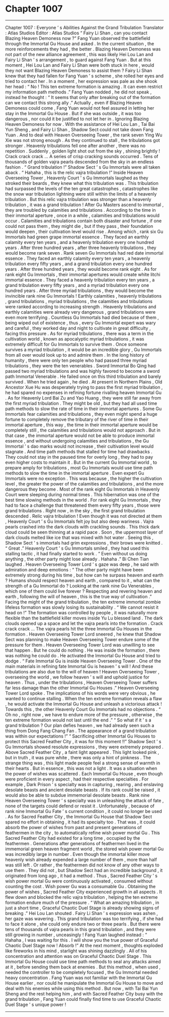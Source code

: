 
# Chapter 1007


---

Chapter 1007 : Everyone ’ s Abilities Against the Grand Tribulation
Translator :
Atlas Studios
Editor :
Atlas Studios
“ Fairy Li Shan , can you contact Blazing Heaven Demoness now ?” Fang Yuan observed the battlefield through the Immortal Gu House and asked .
In the current situation , the more reinforcements they had , the better .
Blazing Heaven Demoness was not part of the new alliance agreement , this was likely Hei Lou Lan and Fairy Li Shan ’ s arrangement , to guard against Fang Yuan . But at this moment , Hei Lou Lan and Fairy Li Shan were both stuck in here , would they not want Blazing Heaven Demoness to assist them ?
Fairy Li Shan knew that they had fallen for Fang Yuan ’ s scheme , she rolled her eyes and tried to contact her .
In a moment , her expression was pale as she shook her head : “ No ! This ten extreme formation is amazing . It can even restrict my information path methods .”
Fang Yuan nodded , he did not speak , instead he thought : “ It seems that only after breaking out of the formation can we contact this strong ally .”
Actually , even if Blazing Heaven Demoness could come , Fang Yuan would not feel assured in letting her stay in the Immortal Gu House .
But if she was outside , it was too dangerous , nor could it be justified to not let her in .
Ignoring Blazing Heaven Demoness for now .
With the assistance of Hei Lou Lan , Tai Bai Yun Sheng , and Fairy Li Shan , Shadow Sect could not take down Fang Yuan .
And to deal with Heaven Overseeing Tower , the rank seven Ying Wu Xie was not strong enough .
As they continued to stall , the tribulations got stronger .
Heavenly tribulations fell one after another , there was no repetition .
Suddenly , golden light shot out from the sky , shining brightly !
Crack crack crack …
A series of crisp cracking sounds occurred .
Tens of thousands of golden vajra pearls descended from the sky in an endless fashion .
“ Grand tribulation !” Shadow Sect ’ s Gu Immortals were all taken aback .
“ Hahaha , this is the relic vajra tribulation !” Inside Heaven Overseeing Tower , Heavenly Court ’ s Gu Immortals laughed as they stroked their beards , they knew what this tribulation was .
This tribulation had surpassed the levels of the ten great catastrophes , catastrophes like the snow war tribulation lightning were still within the limits of a heavenly tribulation .
But this relic vajra tribulation was stronger than a heavenly tribulation , it was a grand tribulation !
After Gu Masters ascend to immortal , they are troubled by calamities and tribulations . According to the time in their immortal aperture , once in a while , calamities and tribulations would occur .
Calamities and tribulations contain both disaster and fortune , if one could not pass them , they might die , but if they pass , their foundation would deepen , their cultivation level would rise .
Among which , rank six Gu Immortals had green grape immortal essence . They faced an earthly calamity every ten years , and a heavenly tribulation every one hundred years . After three hundred years , after three heavenly tribulations , they would become rank seven .
Rank seven Gu Immortals had red date immortal essence . They faced an earthly calamity every ten years , a heavenly tribulation every fifty years , and a grand tribulation every one hundred years . After three hundred years , they would become rank eight .
As for rank eight Gu Immortals , their immortal apertures would create white litchi immortal essence . They faced a heavenly tribulation every ten years , a grand tribulation every fifty years , and a myriad tribulation every one hundred years . After three myriad tribulations , they would become the invincible rank nine Gu Immortals !
Earthly calamities , heavenly tribulations , grand tribulations , myriad tribulations , the calamities and tribulations were ranked according to increasing strength .
Heavenly tribulations and earthly calamities were already very dangerous , grand tribulations were even more terrifying . Countless Gu Immortals had died because of them , being wiped out of existence , thus , every Gu Immortal expert was wary and careful , they worked day and night to cultivate in great difficulty , facing this pressure .
As for myriad tribulations , there was a term in the cultivation world , known as apocalyptic myriad tribulations , it was extremely difficult for Gu Immortals to survive them . Once someone survives a myriad tribulation , it would be an incredible glory , Gu Immortals from all over would look up to and admire them .
In the long history of humanity , there were only ten people who had passed three myriad tribulations , they were the ten venerables .
Sword Immortal Bo Qing had passed two myriad tribulations and was highly favored to become a sword path Immortal Venerable . He failed once on this third tribulation and barely survived . When he tried again , he died .
At present in Northern Plains , Old Ancestor Xue Hu was desperately trying to pass the first myriad tribulation , he had spared no expenses in refining fortune rivalling heaven Immortal Gu . As for Heavenly Lord Bai Zu and Yao Huang , they were still far away from the first myriad tribulation .
They might be old , but they had all used time path methods to slow the rate of time in their immortal apertures . Some Gu Immortals fear calamities and tribulations , they even might spend a huge fortune to completely remove the tributary of the river of time in their immortal aperture , this way , the time in their immortal aperture would be completely still , the calamities and tribulations would not approach .
But in that case , the immortal aperture would not be able to produce immortal essence , and without undergoing calamities and tribulations , the Gu Immortal ’ s dao marks would not increase , their cultivation level would stagnate .
And time path methods that stalled for time had drawbacks . They could not stay in the paused time for overly long , they had to pay even higher costs to maintain it .
But in the current Gu Immortal world , to prepare amply for tribulations , most Gu Immortals would use time path methods to slow the time in the immortal aperture .
Even expert Gu Immortals were no exception .
This was because , the higher the cultivation level , the greater the power of the calamities and tribulations , and the more dangerous they become .
Most of the rank eight Gu Immortals in Heavenly Court were sleeping during normal times .
This hibernation was one of the best time slowing methods in the world .
For rank eight Gu Immortals , they had to face a challenge that threatened them every fifty years , those were grand tribulations .
Right now , in the sky , the first grand tribulation descended .
Relic vajra tribulation !
Even though it was not directed at them , Heavenly Court ’ s Gu Immortals felt joy but also deep wariness .
Vajra pearls crashed into the dark clouds with crackling sounds .
This thick dark cloud could be seen thinning at a rapid pace .
Soon , the uppermost layer of dark clouds melted like ice that was mixed with hot water .
Seeing this , Shadow Sect ’ s immortals had grim expressions , their brows were knitted .
“ Great .” Heavenly Court ’ s Gu Immortals smiled , they had used this stalling tactic , it had finally started to work .
“ Even without us doing anything , the other party might lose already . Hahaha .” Bi Chen Tian laughed .
Heaven Overseeing Tower Lord ’ s gaze was deep , he said with admiration and deep emotions : “ The other party might have been extremely strong during his time , but how can he surpass heaven and earth ? Humans should respect heaven and earth , compared to it , what can the strength of a Gu Immortal do ? Looking at the rank nine Gu Venerables , which one of them could live forever ? Respecting and revering heaven and earth , following the will of heaven , this is the true way of cultivation .”
Facing the might of the grand tribulation , the ten extreme immortal zombie lifeless formation was slowly losing its sustainability .
“ We cannot resist it head on !” The formation was controlled by people , it was naturally more flexible than the battlefield killer moves inside Yu Lu blessed land .
The dark clouds opened up a space and let the vajra pearls into the formation .
Crack crack crack …
The vajra pearls hit the three Immortal Gu Houses in the formation .
Heaven Overseeing Tower Lord sneered , he knew that Shadow Sect was planning to make Heaven Overseeing Tower endure some of the pressure for them .
Heaven Overseeing Tower Lord was unwilling to see that happen .
But he could do nothing .
He was inside the formation , there was nothing he could do .
He activated the Immortal Gu House and tried to dodge .
“ Fate Immortal Gu is inside Heaven Overseeing Tower . One of the main materials in refining fate Immortal Gu is heaven ’ s will ! And these tribulations are also due to the will of heaven ! Heaven Overseeing Tower , overseeing the world , we follow heaven ’ s will and uphold justice for heaven . Thus , under the tribulations , Heaven Overseeing Tower suffers far less damage than the other Immortal Gu Houses .” Heaven Overseeing Tower Lord spoke .
The implications of his words were very obvious , he wanted to continue stalling . When the ten extreme formation reveals a flaw , he would activate the Immortal Gu House and unleash a victorious attack !
Towards this , the other Heavenly Court Gu Immortals had no objections .
“ Oh no , right now , we have to endure more of the pressure , otherwise , the ten extreme formation would not last until the end .”
“ So what if it ’ s a grand tribulation ? Our plan defies heaven , we had already seen such a thing from Dong Fang Chang Fan . The appearance of a grand tribulation was within our expectations !”
“ Sacrificing other Immortal Gu Houses to protect this Sacred Feather City , it was for this moment !!”
Shadow Sect ’ s Gu Immortals showed resolute expressions , they were extremely prepared .
Above Sacred Feather City , a faint light appeared .
This light looked pink , but in truth , it was pure white , there was only a hint of pinkness .
The strange thing was , this light made people feel a strong sense of warmth in their hearts .
But in essence , this was not a light .
It was a situation when the power of wishes was scattered .
Each Immortal Gu House , even though were proficient in every aspect , had their respective specialties . For example , Dark Prison ’ s specialty was in capturing , rearing , and enslaving desolate beasts and ancient desolate beasts . If its rank could be raised , it would also be able to subdue immemorial desolate beasts .
Rank nine Heaven Overseeing Tower ’ s specialty was in unleashing the attack of fate , none of the targets could defend or resist it . Unfortunately , because of rank nine Immortal Gu Fate ’ s current condition , it could no longer be used .
As for Sacred Feather City , the Immortal Gu House that Shadow Sect spared no effort in obtaining , it had its specialty too .
That was , it could absorb the power of wishes from past and present generations of feathermen in the city , to automatically refine wish power mortal Gu .
This Sacred Feather City had existed for a long time , occupied by the feathermen . Generations after generations of feathermen lived in the immemorial green heaven fragment world , the stored wish power mortal Gu was incredibly large in number .
Even though the immortal killer move heavenly wish already expended a large number of them , more than half was still left . Or rather , the feathermen did not know of any other ways to use them .
They did not , but Shadow Sect had an incredible background , it originated from long ago , it had a method .
Thus , Sacred Feather City ’ s wish power mortal Gu were continuously activated , consumed without counting the cost .
Wish power Gu was a consumable Gu .
Obtaining the power of wishes , Sacred Feather City experienced growth in all aspects .
It flew down and blocked the relic vajra tribulation , helping the ten extreme formation endure much of the pressure .
“ What an amazing tribulation , in just a short time , Graceful Chaotic Duel Stage is already showing signs of breaking .” Hei Lou Lan shouted .
Fairy Li Shan ’ s expression was ashen , her gaze was wavering .
This grand tribulation was too terrifying , if she had to face it alone , she could only endure two or three pearls .
But there were tens of thousands of vajra pearls in this grand tribulation , and they were still growing in number , unceasingly !
Fang Yuan laughed instead : “ Hahaha , I was waiting for this . I will show you the true power of Graceful Chaotic Duel Stage now ! Absorb !”
At the next moment , thoughts exploded like fireworks in his mind , starlight was shining dazzlingly .
All of his concentration and attention was on Graceful Chaotic Duel Stage .
This Immortal Gu House could use time path methods to seal any attacks aimed at it , before sending them back at enemies .
But this method , when used , needed the controller to be completely focused , the Gu Immortal needed heavy concentration .
Fang Yuan was not familiar with the Immortal Gu House earlier , nor could he manipulate the Immortal Gu House to move and deal with his enemies while using this method .
But now , with Tai Bai Yun Sheng and the rest helping him , and with Sacred Feather City busy with the grand tribulation , Fang Yuan could finally find time to use Graceful Chaotic Duel Stage ’ s unique power !

---

